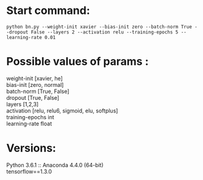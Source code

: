 # Start command:  
```python bn.py --weight-init xavier --bias-init zero --batch-norm True --dropout False --layers 2 --activation relu --training-epochs 5 --learning-rate 0.01 ```

# Possible values of params :  
weight-init [xavier, he]  
bias-init [zero, normal]  
batch-norm [True, False]  
dropout [True, False]  
layers [1,2,3]  
activation [relu, relu6, sigmoid, elu, softplus]  
training-epochs int  
learning-rate float  


# Versions:  
Python 3.6.1 :: Anaconda 4.4.0 (64-bit)    
tensorflow==1.3.0    
